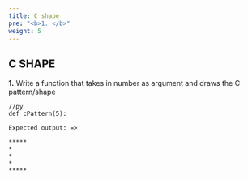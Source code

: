 ```yaml
---
title: C shape
pre: "<b>1. </b>"
weight: 5
---
```


## C SHAPE

**1.**
Write a function that takes in number as argument and draws the C pattern/shape
```
//py
def cPattern(5): 

Expected output: => 

*****
*
*
*
*****
``` 